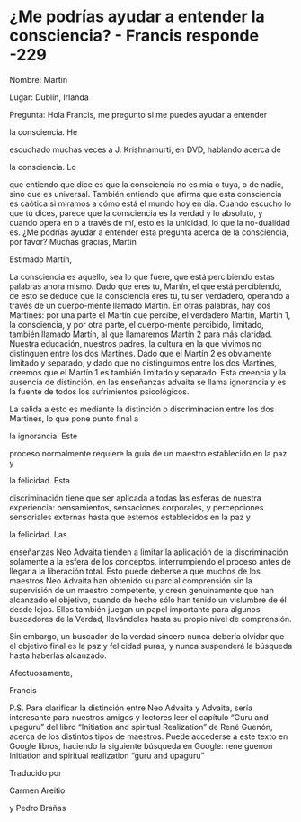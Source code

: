 # ¿Me podrías ayudar a entender la consciencia? - Francis responde -229

Nombre: Martín

Lugar: Dublín, Irlanda

Pregunta: Hola Francis, me pregunto si me puedes ayudar a entender 

la consciencia. He

escuchado muchas veces a J. Krishnamurti, en DVD, hablando acerca de 

la consciencia. Lo

que entiendo que dice es que la consciencia no es mía o tuya, o de nadie, sino que es universal. También entiendo que afirma que esta consciencia es caótica si miramos a cómo está el mundo hoy en día. Cuando escucho lo que tú dices, parece que la consciencia es la verdad y lo absoluto, y cuando opera en o a través de mí, esto es la unicidad, lo que la no-dualidad es. ¿Me podrías ayudar a entender esta pregunta acerca de la consciencia, por favor? Muchas gracias, Martín

Estimado Martín,

La consciencia es aquello, sea lo que fuere, que está percibiendo estas palabras ahora mismo. Dado que eres tu, Martín, el que está percibiendo, de esto se deduce que la consciencia eres tu, tu ser verdadero, operando a través de un cuerpo-mente llamado Martín. En otras palabras, hay dos Martines: por una parte el Martín que percibe, el verdadero Martín, Martín 1, la consciencia, y por otra parte, el cuerpo-mente percibido, limitado, también llamado Martín, al que llamaremos Martín 2 para más claridad. Nuestra educación, nuestros padres, la cultura en la que vivimos no distinguen entre los dos Martines. Dado que el Martín 2 es obviamente limitado y separado, y dado que no distinguimos entre los dos Martines, creemos que el Martín 1 es también limitado y separado. Esta creencia y la ausencia de distinción, en las enseñanzas advaita se llama ignorancia y es la fuente de todos los sufrimientos psicológicos.

La salida a esto es mediante la distinción o discriminación entre los dos Martines, lo que pone punto final a 

la ignorancia. Este

proceso normalmente requiere la guía de un maestro establecido en la paz y 

la felicidad. Esta

discriminación tiene que ser aplicada a todas las esferas de nuestra experiencia: pensamientos, sensaciones corporales, y percepciones sensoriales externas hasta que estemos establecidos en la paz y 

la felicidad. Las

enseñanzas Neo Advaita tienden a limitar la aplicación de la discriminación solamente a la esfera de los conceptos, interrumpiendo el proceso antes de llegar a la liberación total. Esto puede deberse a que muchos de los maestros Neo Advaita han obtenido su parcial comprensión sin la supervisión de un maestro competente, y creen genuinamente que han alcanzado el objetivo, cuando de hecho sólo han tenido un vislumbre de él desde lejos. Ellos también juegan un papel importante para algunos buscadores de la Verdad, llevándoles hasta su propio nivel de comprensión.

Sin embargo, un buscador de la verdad sincero nunca debería olvidar que el objetivo final es la paz y felicidad puras, y nunca suspenderá la búsqueda hasta haberlas alcanzado. 

Afectuosamente, 

Francis

P.S. Para clarificar la distinción entre Neo Advaita y Advaita, sería interesante para nuestros amigos y lectores leer el capítulo “Guru and upaguru” del libro “Initiation and spiritual Realization” de René Guenón, acerca de los distintos tipos de maestros. Puede accederse a este texto en Google libros, haciendo la siguiente búsqueda en Google: rene guenon Initiation and spiritual realization “guru and upaguru”

Traducido por 

Carmen Areitio

y Pedro Brañas

